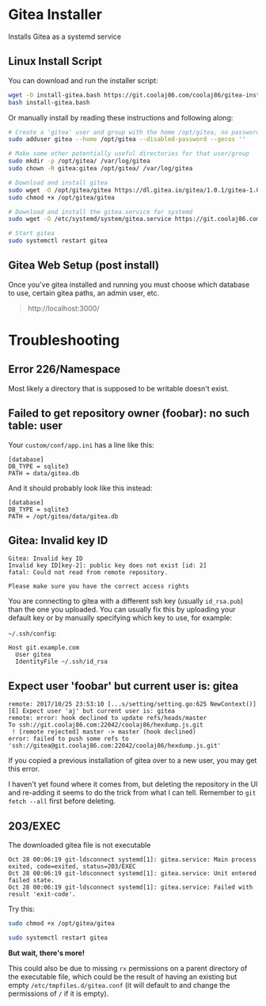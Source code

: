 # Gitea Installer

Installs Gitea as a systemd service

## Linux Install Script

You can download and run the installer script:

```bash
wget -O install-gitea.bash https://git.coolaj86.com/coolaj86/gitea-installer.sh/raw/master/install.bash
bash install-gitea.bash
```

Or manually install by reading these instructions and following along:

```bash
# Create a 'gitea' user and group with the home /opt/gitea, no password (because it's a system user) and no GECOS
sudo adduser gitea --home /opt/gitea --disabled-password --gecos ''

# Make some other potentially useful directories for that user/group
sudo mkdir -p /opt/gitea/ /var/log/gitea
sudo chown -R gitea:gitea /opt/gitea/ /var/log/gitea

# Download and install gitea
sudo wget -O /opt/gitea/gitea https://dl.gitea.io/gitea/1.0.1/gitea-1.0.1-linux-amd64
sudo chmod +x /opt/gitea/gitea

# Download and install the gitea.service for systemd
sudo wget -O /etc/systemd/system/gitea.service https://git.coolaj86.com/coolaj86/gitea-installer/raw/master/dist/etc/systemd/system/gitea.service

# Start gitea
sudo systemctl restart gitea
```

## Gitea Web Setup (post install)

Once you've gitea installed and running you must choose
which database to use, certain gitea paths, an admin user, etc.

> http://localhost:3000/

# Troubleshooting

## Error 226/Namespace

Most likely a directory that is supposed to be writable doesn't exist.

## Failed to get repository owner (foobar): no such table: user

Your `custom/conf/app.ini` has a line like this:

```
[database]
DB_TYPE = sqlite3
PATH = data/gitea.db
```

And it should probably look like this instead:

```
[database]
DB_TYPE = sqlite3
PATH = /opt/gitea/data/gitea.db
```

## Gitea: Invalid key ID

```
Gitea: Invalid key ID
Invalid key ID[key-2]: public key does not exist [id: 2]
fatal: Could not read from remote repository.

Please make sure you have the correct access rights
```

You are connecting to gitea with a different ssh key (usually `id_rsa.pub`)
than the one you uploaded. You can usually fix this by uploading your default key
or by manually specifying which key to use, for example:

`~/.ssh/config`:
```
Host git.example.com
  User gitea
  IdentityFile ~/.ssh/id_rsa
```

## Expect user 'foobar' but current user is: gitea

```
remote: 2017/10/25 23:53:10 [...s/setting/setting.go:625 NewContext()] [E] Expect user 'aj' but current user is: gitea
remote: error: hook declined to update refs/heads/master
To ssh://git.coolaj86.com:22042/coolaj86/hexdump.js.git
 ! [remote rejected] master -> master (hook declined)
error: failed to push some refs to 'ssh://gitea@git.coolaj86.com:22042/coolaj86/hexdump.js.git'
```

If you copied a previous installation of gitea over to a new user, you may get this error.

I haven't yet found where it comes from, but deleting the repository in the UI and re-adding it seems to do the trick
from what I can tell. Remember to `git fetch --all` first before deleting.

## 203/EXEC

The downloaded gitea file is not executable

```
Oct 28 00:06:19 git-ldsconnect systemd[1]: gitea.service: Main process exited, code=exited, status=203/EXEC
Oct 28 00:06:19 git-ldsconnect systemd[1]: gitea.service: Unit entered failed state.
Oct 28 00:06:19 git-ldsconnect systemd[1]: gitea.service: Failed with result 'exit-code'.
```

Try this:

```bash
sudo chmod +x /opt/gitea/gitea

sudo systemctl restart gitea
```

**But wait, there's more!**

This could also be due to missing `rx` permissions on a parent directory of the executable file, which could be the result of having an existing but empty `/etc/tmpfiles.d/gitea.conf` (it will default to and change the permissions of `/` if it is empty).